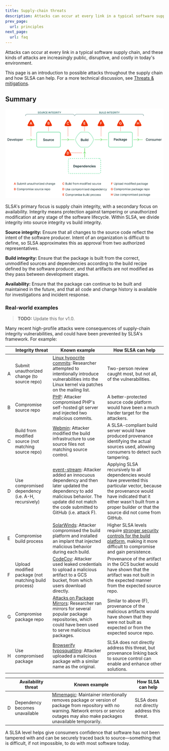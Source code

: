 ```yaml
---
title: Supply-chain threats
description: Attacks can occur at every link in a typical software supply chain, and these kinds of attacks are increasingly public, disruptive, and costly in today's environment. This page is an introduction to possible attacks throughout the supply chain and how SLSA can help.
prev_page:
  url: principles
next_page:
  url: faq
---
```


Attacks can occur at every link in a typical software supply chain, and these
kinds of attacks are increasingly public, disruptive, and costly in today's
environment.

This page is an introduction to possible attacks throughout the supply chain and how
SLSA can help. For a more technical discussion, see [Threats & mitigations](threats.md).

## Summary

![Supply Chain Threats](../../images/supply-chain-threats.svg)

SLSA's primary focus is supply chain integrity, with a secondary focus on
availability. Integrity means protection against tampering or unauthorized
modification at any stage of the software lifecycle. Within SLSA, we divide
integrity into source integrity vs build integrity.

**Source integrity:** Ensure that all changes to the source code reflect the
intent of the software producer. Intent of an organization is difficult to
define, so SLSA approximates this as approval from two authorized
representatives.

**Build integrity:** Ensure that the package is built from the correct,
unmodified sources and dependencies according to the build recipe defined by the
software producer, and that artifacts are not modified as they pass between
development stages.

**Availability:** Ensure that the package can continue to be built and
maintained in the future, and that all code and change history is available for
investigations and incident response.

### Real-world examples

> **TODO:** Update this for v1.0.

Many recent high-profile attacks were consequences of supply-chain integrity vulnerabilities, and could have been prevented by SLSA's framework. For example:

<table>
<thead>
<tr>
<th>
<th>Integrity threat
<th>Known example
<th>How SLSA can help
<tbody>
<tr>
<td>A
<td>Submit unauthorized change (to source repo)
<td><a href="https://lore.kernel.org/lkml/202105051005.49BFABCE@keescook/">Linux hypocrite commits</a>: Researcher attempted to intentionally introduce vulnerabilities into the Linux kernel via patches on the mailing list.
<td>Two-person review caught most, but not all, of the vulnerabilities.
<tr>
<td>B
<td>Compromise source repo
<td><a href="https://news-web.php.net/php.internals/113838">PHP</a>: Attacker compromised PHP's self-hosted git server and injected two malicious commits.
<td>A better-protected source code platform would have been a much harder target for the attackers.
<tr>
<td>C
<td>Build from modified source (not matching source repo)
<td><a href="https://www.webmin.com/exploit.html">Webmin</a>: Attacker modified the build infrastructure to use source files not matching source control.
<td>A SLSA-compliant build server would have produced provenance identifying the actual sources used, allowing consumers to detect such tampering.
<tr>
<td>D
<td>Use compromised dependency (i.e. A-H, recursively)
<td><a href="https://web.archive.org/web/20210909051737/https://schneider.dev/blog/event-stream-vulnerability-explained/">event-stream</a>: Attacker added an innocuous dependency and then later updated the dependency to add malicious behavior. The update did not match the code submitted to GitHub (i.e. attack F).
<td>Applying SLSA recursively to all dependencies would have prevented this particular vector, because the provenance would have indicated that it either wasn't built from a proper builder or that the source did not come from GitHub.
<tr>
<td>E
<td>Compromise build process
<td><a href="https://www.crowdstrike.com/blog/sunspot-malware-technical-analysis/">SolarWinds</a>: Attacker compromised the build platform and installed an implant that injected malicious behavior during each build.
<td>Higher SLSA levels require <a href="requirements#build-requirements">stronger security controls for the build platform</a>, making it more difficult to compromise and gain persistence.
<tr>
<td>F
<td>Upload modified package (not matching build process)
<td><a href="https://about.codecov.io/apr-2021-post-mortem/">CodeCov</a>: Attacker used leaked credentials to upload a malicious artifact to a GCS bucket, from which users download directly.
<td>Provenance of the artifact in the GCS bucket would have shown that the artifact was not built in the expected manner from the expected source repo.
<tr>
<td>G
<td>Compromise package repo
<td><a href="https://theupdateframework.io/papers/attacks-on-package-managers-ccs2008.pdf">Attacks on Package Mirrors</a>: Researcher ran mirrors for several popular package repositories, which could have been used to serve malicious packages.
<td>Similar to above (F), provenance of the malicious artifacts would have shown that they were not built as expected or from the expected source repo.
<tr>
<td>H
<td>Use compromised package
<td><a href="https://blog.sonatype.com/damaging-linux-mac-malware-bundled-within-browserify-npm-brandjack-attempt">Browserify typosquatting</a>: Attacker uploaded a malicious package with a similar name as the original.
<td>SLSA does not directly address this threat, but provenance linking back to source control can enable and enhance other solutions.
</table>

<table>
<thead>
<tr>
<th>
<th>Availability threat
<th>Known example
<th>How SLSA can help
<tbody>
<tr>
<td>D
<td>Dependency becomes unavailable
<td><a href="https://www.techradar.com/news/this-popular-code-library-is-causing-problems-for-hundreds-of-thousands-of-devs">Mimemagic</a>: Maintainer intentionally removes package or version of package from repository with no warning. Network errors or service outages may also make packages unavailable temporarily.
<td>SLSA does not directly address this threat.
</table>

A SLSA level helps give consumers confidence that software has not been tampered
with and can be securely traced back to source—something that is difficult, if
not impossible, to do with most software today.
